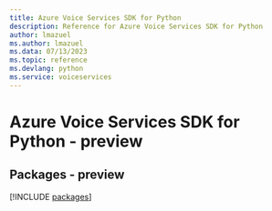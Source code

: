 ```yaml
---
title: Azure Voice Services SDK for Python
description: Reference for Azure Voice Services SDK for Python
author: lmazuel
ms.author: lmazuel
ms.data: 07/13/2023
ms.topic: reference
ms.devlang: python
ms.service: voiceservices
---
```

# Azure Voice Services SDK for Python - preview
## Packages - preview
[!INCLUDE [packages](voice-services-index.md)]